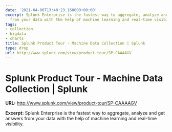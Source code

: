```yaml
---
date: '2021-04-06T13:40:23.160000+00:00'
excerpt: Splunk Enterprise is the fastest way to aggregate, analyze and get answers
  from your data with the help of machine learning and real-time visibility.
tags:
- collection
- bigdata
- charts
title: Splunk Product Tour - Machine Data Collection | Splunk
type: drop
url: http://www.splunk.com/view/product-tour/SP-CAAAAGV
---
```


# Splunk Product Tour - Machine Data Collection | Splunk

**URL:** http://www.splunk.com/view/product-tour/SP-CAAAAGV

**Excerpt:** Splunk Enterprise is the fastest way to aggregate, analyze and get answers from your data with the help of machine learning and real-time visibility.
